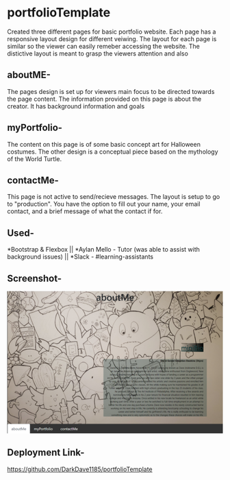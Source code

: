 
# portfolioTemplate

Created three different pages for basic portfolio website. Each page has a responsive layout design for different veiwing. The layout for each page is similar so the viewer  can easily remeber accessing the website. The distictive layout is meant to grasp the viewers attention and also

## aboutME-

The pages design is set up for viewers main focus to be directed towards the page content. The information provided on this page is about the creator. It has background information and goals 

## myPortfolio-
The content on this page is of some basic concept art for Halloween costumes. The other design is a conceptual piece based on the mythology of the World Turtle.

## contactMe-
This page is not active to send/recieve messages. The layout is setup to go to "production". You have the option to fill out your name, your email contact, and a brief message of what the contact if for. 

## Used-

*Bootstrap & Flexbox || 
*Aylan Mello - Tutor (was able to assist with background issues) || 
*Slack - #learning-assistants
## Screenshot- 

![alt text](https://github.com/DarkDave1185/portfolioTemplate/blob/master/screens/aboutScreen.PNG "aboutScreen")

## Deployment Link- 

https://github.com/DarkDave1185/portfolioTemplate
